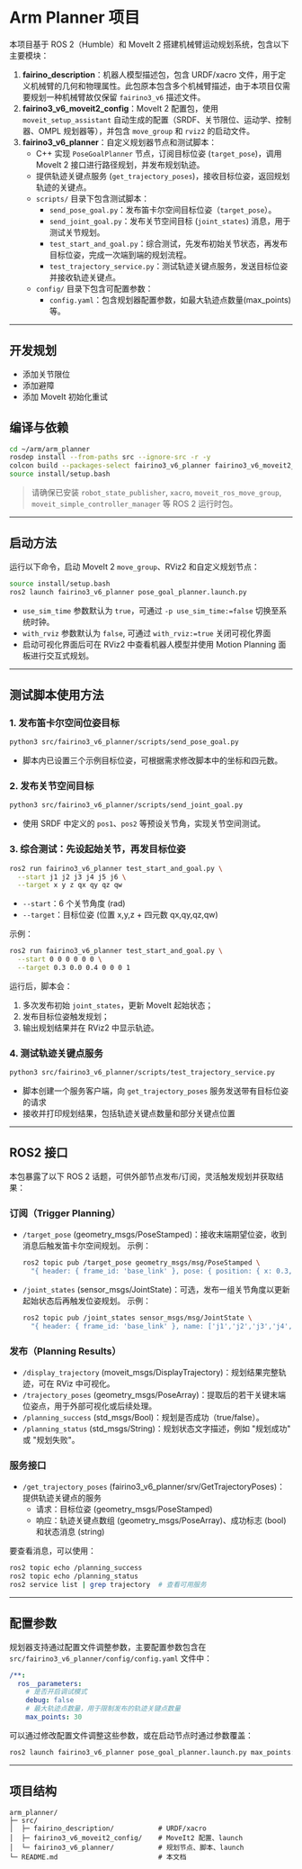 # Arm Planner 项目

本项目基于 ROS 2（Humble）和 MoveIt 2 搭建机械臂运动规划系统，包含以下主要模块：

1. **fairino_description**：机器人模型描述包，包含 URDF/xacro 文件，用于定义机械臂的几何和物理属性。此包原本包含多个机械臂描述，由于本项目仅需要规划一种机械臂故仅保留 `fairino3_v6` 描述文件。
2. **fairino3_v6_moveit2_config**：MoveIt 2 配置包，使用 `moveit_setup_assistant` 自动生成的配置（SRDF、关节限位、运动学、控制器、OMPL 规划器等），并包含 `move_group` 和 `rviz2` 的启动文件。
3. **fairino3_v6_planner**：自定义规划器节点和测试脚本：
   - C++ 实现 `PoseGoalPlanner` 节点，订阅目标位姿 (`target_pose`)，调用 MoveIt 2 接口进行路径规划，并发布规划轨迹。
   - 提供轨迹关键点服务 (`get_trajectory_poses`)，接收目标位姿，返回规划轨迹的关键点。
   - `scripts/` 目录下包含测试脚本：
     - `send_pose_goal.py`：发布笛卡尔空间目标位姿（`target_pose`）。
     - `send_joint_goal.py`：发布关节空间目标 (`joint_states`) 消息，用于测试关节规划。
     - `test_start_and_goal.py`：综合测试，先发布初始关节状态，再发布目标位姿，完成一次端到端的规划流程。
     - `test_trajectory_service.py`：测试轨迹关键点服务，发送目标位姿并接收轨迹关键点。
   - `config/` 目录下包含可配置参数：
     - `config.yaml`：包含规划器配置参数，如最大轨迹点数量(max_points)等。

---

## 开发规划

- 添加关节限位
- 添加避障 
- 添加 MoveIt 初始化重试

## 编译与依赖

```bash
cd ~/arm/arm_planner
rosdep install --from-paths src --ignore-src -r -y
colcon build --packages-select fairino3_v6_planner fairino3_v6_moveit2_config fairino_description
source install/setup.bash
```

> 请确保已安装 `robot_state_publisher`, `xacro`, `moveit_ros_move_group`, `moveit_simple_controller_manager` 等 ROS 2 运行时包。

---

## 启动方法

运行以下命令，启动 MoveIt 2 `move_group`、RViz2 和自定义规划节点：

```bash
source install/setup.bash
ros2 launch fairino3_v6_planner pose_goal_planner.launch.py
```

- `use_sim_time` 参数默认为 `true`，可通过 `-p use_sim_time:=false` 切换至系统时钟。
- `with_rviz` 参数默认为 `false`, 可通过 `with_rviz:=true` 关闭可视化界面
- 启动可视化界面后可在 RViz2 中查看机器人模型并使用 Motion Planning 面板进行交互式规划。

---

## 测试脚本使用方法

### 1. 发布笛卡尔空间位姿目标

```bash
python3 src/fairino3_v6_planner/scripts/send_pose_goal.py
```

- 脚本内已设置三个示例目标位姿，可根据需求修改脚本中的坐标和四元数。

### 2. 发布关节空间目标

```bash
python3 src/fairino3_v6_planner/scripts/send_joint_goal.py
```

- 使用 SRDF 中定义的 `pos1`、`pos2` 等预设关节角，实现关节空间测试。

### 3. 综合测试：先设起始关节，再发目标位姿

```bash
ros2 run fairino3_v6_planner test_start_and_goal.py \
  --start j1 j2 j3 j4 j5 j6 \
  --target x y z qx qy qz qw
```

- `--start`：6 个关节角度 (rad)
- `--target`：目标位姿 (位置 x,y,z + 四元数 qx,qy,qz,qw)

示例：
```bash
ros2 run fairino3_v6_planner test_start_and_goal.py \
  --start 0 0 0 0 0 0 \
  --target 0.3 0.0 0.4 0 0 0 1
```

运行后，脚本会：
1. 多次发布初始 `joint_states`，更新 MoveIt 起始状态；
2. 发布目标位姿触发规划；
3. 输出规划结果并在 RViz2 中显示轨迹。

### 4. 测试轨迹关键点服务

```bash
python3 src/fairino3_v6_planner/scripts/test_trajectory_service.py
```

- 脚本创建一个服务客户端，向 `get_trajectory_poses` 服务发送带有目标位姿的请求
- 接收并打印规划结果，包括轨迹关键点数量和部分关键点位置

---

## ROS2 接口

本包暴露了以下 ROS 2 话题，可供外部节点发布/订阅，灵活触发规划并获取结果：

### 订阅（Trigger Planning）
- `/target_pose` (geometry_msgs/PoseStamped)：接收末端期望位姿，收到消息后触发笛卡尔空间规划。
  示例：
  ```bash
  ros2 topic pub /target_pose geometry_msgs/msg/PoseStamped \
    "{ header: { frame_id: 'base_link' }, pose: { position: { x: 0.3, y: 0.0, z: 0.4 }, orientation: { x: 0.0, y: 0.0, z: 0.0, w: 1.0 } } }"
  ```
- `/joint_states` (sensor_msgs/JointState)：可选，发布一组关节角度以更新起始状态后再触发位姿规划。
  示例：
  ```bash
  ros2 topic pub /joint_states sensor_msgs/msg/JointState \
    "{ header: { frame_id: 'base_link' }, name: ['j1','j2','j3','j4','j5','j6'], position: [0,0,0,0,0,0] }"
  ```

### 发布（Planning Results）
- `/display_trajectory` (moveit_msgs/DisplayTrajectory)：规划结果完整轨迹，可在 RViz 中可视化。
- `/trajectory_poses` (geometry_msgs/PoseArray)：提取后的若干关键末端位姿点，用于外部可视化或后续处理。
- `/planning_success` (std_msgs/Bool)：规划是否成功（true/false）。
- `/planning_status` (std_msgs/String)：规划状态文字描述，例如 "规划成功" 或 "规划失败"。

### 服务接口
- `/get_trajectory_poses` (fairino3_v6_planner/srv/GetTrajectoryPoses)：提供轨迹关键点的服务
  - 请求：目标位姿 (geometry_msgs/PoseStamped)
  - 响应：轨迹关键点数组 (geometry_msgs/PoseArray)、成功标志 (bool) 和状态消息 (string)

要查看消息，可以使用：
```bash
ros2 topic echo /planning_success
ros2 topic echo /planning_status
ros2 service list | grep trajectory  # 查看可用服务
```

---

## 配置参数

规划器支持通过配置文件调整参数，主要配置参数包含在 `src/fairino3_v6_planner/config/config.yaml` 文件中：

```yaml
/**:
  ros__parameters:
    # 是否开启调试模式
    debug: false
    # 最大轨迹点数量，用于限制发布的轨迹关键点数量
    max_points: 30
```

可以通过修改配置文件调整这些参数，或在启动节点时通过参数覆盖：

```bash
ros2 launch fairino3_v6_planner pose_goal_planner.launch.py max_points:=50
```

---

## 项目结构

```
arm_planner/
├─ src/
│  ├─ fairino_description/           # URDF/xacro
│  ├─ fairino3_v6_moveit2_config/    # MoveIt2 配置、launch
│  └─ fairino3_v6_planner/           # 规划节点、脚本、launch
└─ README.md                         # 本文档
```